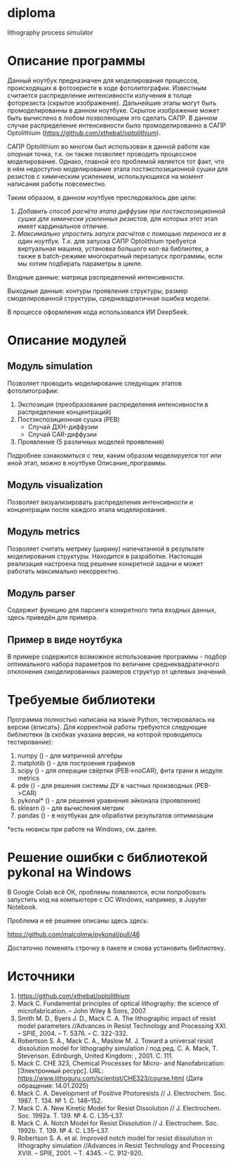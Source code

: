 # diploma
lithography process simulator

# Описание программы
Данный ноутбук предназначен для моделирования процессов, происходящих в фотозеристе в ходе фотолитографии. Известным считается распределение интенсивности излучения в толще фоторезиста (скрытое изображение). Дальнейшие этапы могут быть промоделированны в данном ноутбуке. Скрытое изображение может быть вычислено в любом позволяющем это сделать САПР. В данном случае распределение интенсивности было  промоделированно в САПР Optolithium (https://github.com/xthebat/optolithium).

САПР Optolithium во многом был использован в данной работе как опорная точка, т.к. он также позволяет проводить процессное моделирование. Однако, главной его проблемой является тот факт, что в нём недоступно моделирование этапа постэкспозиционной сушки для резистов с химическим усилением, использующихся на момент написания работы повсеместно.

Таким образом, в данном ноутбуке преследовалось две цели:

1.   *Добавить способ расчёта этапа диффузии при постэкспозиционной сушке для химически усиленных резистов*, для которых этот этап имеет кардинальное отличие.
2.   *Максимально упростить запуск расчётов с помошью переноса их в один ноутбук.* Т.к. для запуска САПР Optolithium требуется виртуальная машина, установка большого кол-ва библиотек, а также в batch-режиме многократный перезапуск программы, если мы хотим подбирать параметры в цикле.

Входные данные: матрица распределений интенсивности.

Выходные данные: контуры проявления структуры, размер смоделированной структуры, среднквадратичная ошибка модели.

В процессе оформления кода использовался ИИ DeepSeek.

# Описание модулей

## Модуль simulation

Позволяет проводить моделирование следующих этапов фотолитографии:

1. Экспозиция (преобразование распределения интенсивности в распределение концентраций)
2. Постэкспозиционная сушка (PEB)
   - Случай ДХН-диффузии
   - Случай CAR-диффузии
3. Проявление (5 различных моделей проявления)

Подробнее ознакомиться с тем, каким образом моделируется тот или иной этап, можно в ноутбуке Описание_программы.

## Модуль visualization

Позволяет визуализировать распределения интенсивности и концентрации после каждого этапа моделирования.

## Модуль metrics

Позволяет считать метрику (ширину) напечатанной в результате моделирования структуры. Находится в разработке. Настоящая реализация настроена под решение конкретной задачи и может работать максимально некорректно.

## Модуль parser

Содержит функцию для парсинга конкретного типа входных данных, здесь приведён для примера.

## Пример в виде ноутбука

В примере содержится возможное использование программы - подбор оптимального набора параметров по величине среднеквадратичного отклонения смоделированных размеров структур от целевых значений.

# Требуемые библиотеки

Программа полностью написана на языке Python, тестировалась на версии {вписать}. Для корректной работы требуются следующие библиотеки (в скобках указана версия, на которой проводилось тестирование):

1. numpy () - для матричной алгебры
2. matplotib () - для построения графиков
3. scipy () - для операции свёртки (PEB->noCAR), фита грани в модуле metrics
4. pde () - для решения системы ДУ в частных производных (PEB->CAR)
5. pykonal* () - для решения уравнения эйконала (проявление)
6. sklearn () - для вычисления метрик
7. pandas () - в ноутбуках для обработки результатов оптимизации

*есть нюансы при работе на Windows, см. далее.

# Решение ошибки с библиотекой pykonal на Windows

В Google Colab всё ОК, проблемы появляются, если попробовать запустить код на компьютере с ОС Windows, например, в Jupyter Notebook.

Проблема и её решение описаны здесь здесь:

https://github.com/malcolmw/pykonal/pull/46

Достаточно поменять строчку в пакете и снова установить библиотеку.

# Источники

1. https://github.com/xthebat/optolithium
2. Mack C. Fundamental principles of optical lithography: the science of microfabrication. – John Wiley & Sons, 2007.
3. Smith M. D., Byers J. D., Mack C. A. The lithographic impact of resist model parameters //Advances in Resist Technology and Processing XXI. – SPIE, 2004. – Т. 5376. – С. 322-332.
4. Robertson S. A., Mack C. A., Maslow M. J. Toward a universal resist dissolution model for lithography simulation / под ред. C. A. Mack, T. Stevenson. Edinburgh, United Kingdom: , 2001. С. 111.
5. Mack C. CHE 323, Chemical Processes for Micro- and Nanofabrication: [Электронный ресурс]. URL:  https://www.lithoguru.com/scientist/CHE323/course.html  (Дата обращения: 14.01.2025)
6. Mack C. A. Development of Positive Photoresists // J. Electrochem. Soc. 1987. Т. 134. № 1. С. 148–152.
7. Mack C. A. New Kinetic Model for Resist Dissolution // J. Electrochem. Soc. 1992a. Т. 139. № 4. С. L35–L37.
8. Mack C. A. Notch Model for Resist Dissolution // J. Electrochem. Soc. 1992b. Т. 139. № 4. С. L35–L37.
9. Robertson S. A. et al. Improved notch model for resist dissolution in lithography simulation //Advances in Resist Technology and Processing XVIII. – SPIE, 2001. – Т. 4345. – С. 912-920.
